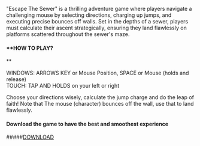 "Escape The Sewer" is a thrilling adventure game where players navigate a challenging mouse by selecting directions, charging up jumps, and executing precise bounces off walls. Set in the depths of a sewer, players must calculate their ascent strategically, ensuring they land flawlessly on platforms scattered throughout the sewer's maze.

#### **HOW TO PLAY?  
**

WINDOWS: ARROWS KEY or Mouse Position, SPACE or Mouse (holds and release)  
TOUCH: TAP AND HOLDS on your left or right  

Choose your directions wisely, calculate the jump charge and do the leap of faith! Note that The mouse (character) bounces off the wall, use that to land flawlessly.  

#### Download the game to have the best and smoothest experience
#####[DOWNLOAD](https://keyyard.itch.io/escape-the-sewer)
